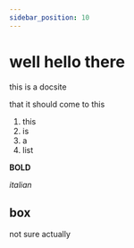 ```yaml
---
sidebar_position: 10
---
```


# well hello there

this is a docsite

that it should come to this

1. this
2. is
3. a
4. list

**BOLD**

*italian*

**box**
---

not sure actually
